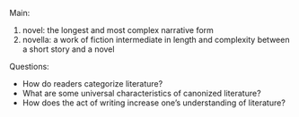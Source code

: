 Main:

1.  novel: the longest and most complex narrative form
2.  novella: a work of fiction intermediate in length and complexity between a short story and a novel

Questions:

-   How do readers categorize literature?
-   What are some universal characteristics of canonized literature?
-   How does the act of writing increase one’s understanding of literature?
